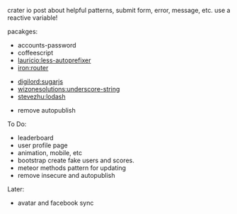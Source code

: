 
crater io post about helpful patterns, submit form, error, message, etc. use a reactive variable!

pacakges:
- accounts-password
- coffeescript
- [lauricio:less-autoprefixer](https://github.com/lauricio/less-autoprefixer)
- [iron:router](https://github.com/eventedmind/iron-router)
<!-- - [manuel:viewmodel](https://github.com/ManuelDeLeon/viewmodel) -->
- [digilord:sugarjs](https://github.com/digilord/meteor-sugarjs.git)
- [wizonesolutions:underscore-string](https://github.com/wizonesolutions/meteor-underscore-string.git)
- [stevezhu:lodash](https://github.com/stevezhu/meteor-lodash.git)


* remove autopublish


To Do:
- leaderboard
- user profile page
- animation, mobile, etc
- bootstrap create fake users and scores.
- meteor methods pattern for updating
- remove insecure and autopublish

Later: 
- avatar and facebook sync
